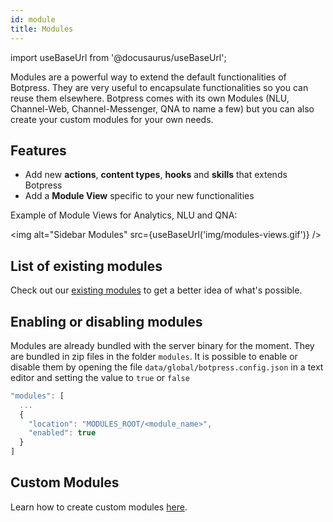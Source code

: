 ```yaml
---
id: module
title: Modules
---
```


import useBaseUrl from '@docusaurus/useBaseUrl';

Modules are a powerful way to extend the default functionalities of Botpress. They are very useful to encapsulate functionalities so you can reuse them elsewhere. Botpress comes with its own Modules (NLU, Channel-Web, Channel-Messenger, QNA to name a few) but you can also create your custom modules for your own needs.

## Features

- Add new **actions**, **content types**, **hooks** and **skills** that extends Botpress
- Add a **Module View** specific to your new functionalities

Example of Module Views for Analytics, NLU and QNA:

<img alt="Sidebar Modules" src={useBaseUrl('img/modules-views.gif')} />

## List of existing modules

Check out our [existing modules](https://github.com/botpress/botpress/tree/master/modules) to get a better idea of what's possible.

## Enabling or disabling modules

Modules are already bundled with the server binary for the moment. They are bundled in zip files in the folder `modules`. It is possible to enable or disable them by opening the file `data/global/botpress.config.json` in a text editor and setting the value to `true` or `false`

```js
"modules": [
  ...
  {
    "location": "MODULES_ROOT/<module_name>",
    "enabled": true
  }
]
```

## Custom Modules

Learn how to create custom modules [here](../advanced/custom-module).
